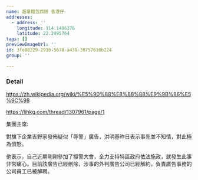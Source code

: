 ```yaml
---
name: 超羣麵包西餅 香港仔
addresses:
  - address: ''
    longitude: 114.1406376
    latitude: 22.2495764
tags: []
previewImageUrl: ''
id: 3fe08229-291b-5678-a439-38757616b224
group: ''

---
```

### Detail
https://zh.wikipedia.org/wiki/%E5%90%88%E8%88%88%E9%9B%86%E5%9C%98

https://lihkg.com/thread/1307961/page/1

集團主席:

對旗下企業吉野家發佈疑似「辱警」廣告，洪明基昨日表示事先並不知情，對此極為憤怒。

他表示，自己近期剛剛參加了撐警大會，全力支持特區政府依法施政，就發生此事非常痛心。目前該廣告已經刪除，涉事的外判廣告公司已經解約，負責廣告事務的公司員工已被解聘。
